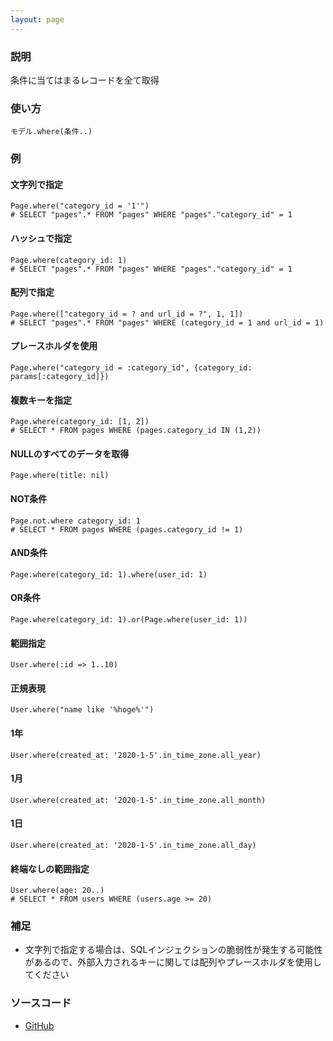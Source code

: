 ```yaml
---
layout: page
---
```


### 説明

条件に当てはまるレコードを全て取得

### 使い方

    モデル.where(条件..)

### 例

#### 文字列で指定

    Page.where("category_id = '1'")
    # SELECT "pages".* FROM "pages" WHERE "pages"."category_id" = 1

#### ハッシュで指定

    Page.where(category_id: 1)
    # SELECT "pages".* FROM "pages" WHERE "pages"."category_id" = 1

#### 配列で指定

    Page.where(["category_id = ? and url_id = ?", 1, 1])
    # SELECT "pages".* FROM "pages" WHERE (category_id = 1 and url_id = 1)

#### プレースホルダを使用

    Page.where("category_id = :category_id", {category_id: params[:category_id]})

#### 複数キーを指定

    Page.where(category_id: [1, 2])
    # SELECT * FROM pages WHERE (pages.category_id IN (1,2))

#### NULLのすべてのデータを取得

    Page.where(title: nil)

#### NOT条件

    Page.not.where category_id: 1
    # SELECT * FROM pages WHERE (pages.category_id != 1)

#### AND条件

    Page.where(category_id: 1).where(user_id: 1)

#### OR条件

    Page.where(category_id: 1).or(Page.where(user_id: 1))

#### 範囲指定

    User.where(:id => 1..10)

#### 正規表現

    User.where("name like '%hoge%'")

#### 1年

    User.where(created_at: '2020-1-5'.in_time_zone.all_year)

#### 1月

    User.where(created_at: '2020-1-5'.in_time_zone.all_month)

#### 1日

    User.where(created_at: '2020-1-5'.in_time_zone.all_day)

#### 終端なしの範囲指定

    User.where(age: 20..)
    # SELECT * FROM users WHERE (users.age >= 20)

### 補足

- 文字列で指定する場合は、SQLインジェクションの脆弱性が発生する可能性があるので、外部入力されるキーに関しては配列やプレースホルダを使用してください

### ソースコード

- [GitHub](https://github.com/rails/rails/blob/984c3ef2775781d47efa9f541ce570daa2434a80/activerecord/lib/active_record/relation/query_methods.rb#L710)

